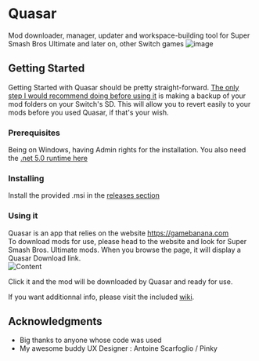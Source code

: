 # Quasar
Mod downloader, manager, updater and workspace-building tool for Super Smash Bros Ultimate and later on, other Switch games
![image](https://user-images.githubusercontent.com/12461420/115962420-98220b00-a51b-11eb-9e0e-10e1f858bd00.png)

## Getting Started

Getting Started with Quasar should be pretty straight-forward. <Ins>The only step I would recommend doing before using it</Ins> is making a backup of your mod folders on your Switch's SD.
This will allow you to revert easily to your mods before you used Quasar, if that's your wish.

### Prerequisites

Being on Windows, having Admin rights for the installation.
You also need the [.net 5.0 runtime here](https://dotnet.microsoft.com/en-us/download/dotnet/thank-you/runtime-desktop-5.0.13-windows-x86-installer)

### Installing

Install the provided .msi in the [releases section](https://github.com/Mowjoh/Quasar/releases/latest)


### Using it

Quasar is an app that relies on the website https://gamebanana.com  
To download mods for use, please head to the website and look for Super Smash Bros. Ultimate mods.
When you browse the page, it will display a Quasar Download link.  
![Content](https://user-images.githubusercontent.com/12461420/91087981-997bfa80-e651-11ea-97e6-c5ddb713701a.png)

Click it and the mod will be downloaded by Quasar and ready for use.  

If you want additionnal info, please visit the included [wiki](https://github.com/Mowjoh/Quasar/wiki).  

## Acknowledgments

* Big thanks to anyone whose code was used
* My awesome buddy UX Designer : Antoine Scarfoglio / Pinky
